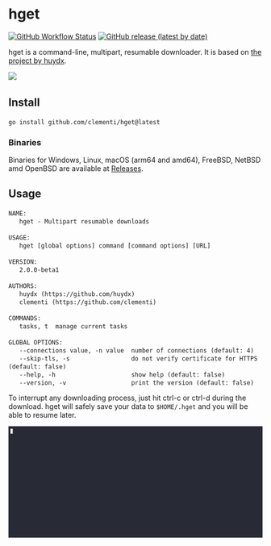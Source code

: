 # hget

[![GitHub Workflow Status](https://img.shields.io/github/actions/workflow/status/clementi/hget/ci.yml)](https://github.com/clementi/hget/actions/workflows/ci.yml)
[![GitHub release (latest by date)](https://img.shields.io/github/v/release/clementi/hget)](https://github.com/clementi/hget/releases)

hget is a command-line, multipart, resumable downloader. It is based on [the project by huydx](https://github.com/huydx/hget).

![](https://i.gyazo.com/641166ab79e196e35d1a0ef3f9befd80.png)

## Install

```
go install github.com/clementi/hget@latest
```

### Binaries

Binaries for Windows, Linux, macOS (arm64 and amd64), FreeBSD, NetBSD amd OpenBSD are available at [Releases](https://github.com/clementi/hget/releases).

## Usage

```
NAME:
   hget - Multipart resumable downloads

USAGE:
   hget [global options] command [command options] [URL]

VERSION:
   2.0.0-beta1

AUTHORS:
   huydx (https://github.com/huydx)
   clementi (https://github.com/clementi)

COMMANDS:
   tasks, t  manage current tasks

GLOBAL OPTIONS:
   --connections value, -n value  number of connections (default: 4)
   --skip-tls, -s                 do not verify certificate for HTTPS (default: false)
   --help, -h                     show help (default: false)
   --version, -v                  print the version (default: false)
```

To interrupt any downloading process, just hit ctrl-c or ctrl-d during the download. hget will safely save your data to `$HOME/.hget` and you will be able to resume later.


![Demo](https://github.com/clementi/hget/blob/main/demo.gif)

<!-- ### Download
![](https://i.gyazo.com/89009c7f02fea8cb4cbf07ee5b75da0a.gif)

### Resume
![](https://i.gyazo.com/caa69808f6377421cb2976f323768dc4.gif)
 -->

